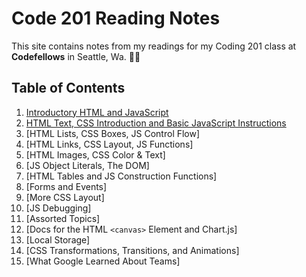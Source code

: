 # Code 201 Reading Notes

This site contains notes from my readings for my Coding 201 class at **Codefellows** in Seattle, Wa.
:woman_technologist:
## Table of Contents
1. [Introductory HTML and JavaScript](class-01.md)
2. [HTML Text, CSS Introduction and Basic JavaScript Instructions](class-02.md)
3. [HTML Lists, CSS Boxes, JS Control Flow]
4. [HTML Links, CSS Layout, JS Functions]
5. [HTML Images, CSS Color & Text]
6. [JS Object Literals, The DOM]
7. [HTML Tables and JS Construction Functions]
8. [Forms and Events]
9. [More CSS Layout]
10. [JS Debugging]
11. [Assorted Topics]
12. [Docs for the HTML ``<canvas>`` Element and Chart.js]
13. [Local Storage]
14. [CSS Transformations, Transitions, and Animations]
15. [What Google Learned About Teams]